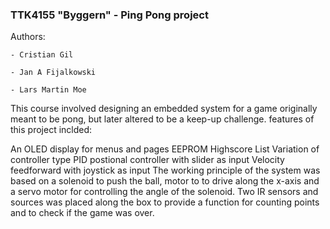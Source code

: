 ### TTK4155 "Byggern" - Ping Pong project

Authors: 
    
  	- Cristian Gil
    
   	- Jan A Fijalkowski
    
   	- Lars Martin Moe


This course involved designing an embedded system for a game originally meant to be pong, but later altered to be a keep-up challenge. features of this project inclded:

An OLED display for menus and pages
EEPROM Highscore List
Variation of controller type
PID postional controller with slider as input
Velocity feedforward with joystick as input
The working principle of the system was based on a solenoid to push the ball, motor to to drive along the x-axis and a servo motor for controlling the angle of the solenoid. Two IR sensors and sources was placed along the box to provide a function for counting points and to check if the game was over.
